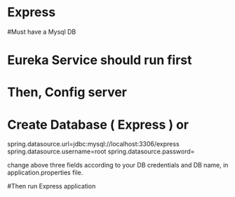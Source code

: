 # Express

#Must have a Mysql DB

# Eureka Service should run first
# Then, Config server 

# Create Database ( Express ) or  

spring.datasource.url=jdbc:mysql://localhost:3306/express
spring.datasource.username=root
spring.datasource.password= 

change above three fields according to your DB credentials and DB name, in application.properties file.

#Then run Express application
